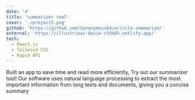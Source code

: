 ```yaml
---
date: '4'
title: 'summarizer tool'
cover: './project5.png'
github: 'https://github.com/Synonymous64/ariicle-summarizer'
external: 'https://illustrious-dasik-c59445.netlify.app/'
tech:
  - React.js
  - Tailwind CSS
  - Rapid API
---
```


Built an app to save time and read more efficiently, Try out our summarizer tool! Our software uses natural language processing to extract the most important information from long texts and documents, giving you a concise summary